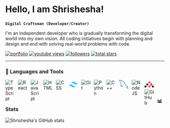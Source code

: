 # Hello, I am Shrishesha!

**`Digital Craftsman (Developer/Creator)`**

I'm an independent developer who is gradually transforming the digital world into my own vision. All coding initiatives begin with planning and design and end with solving real-world problems with code.


   <p align="left">
      <a href="https://www.youtube.com/@shrishesha4?sub_confirmation=1">
         <img alt="portfolio" title="My Works and all" src="https://custom-icon-badges.demolab.com/youtube/channel/subscribers/UCD-43OtkpyVEswAgfS1u_xQ?color=%23E05D44&label=Portfolio&logo=video&logoColor=white&style=for-the-badge&labelColor=CE4630"/></a> 
      <a href="https://shrishesha4.web.app/">
         <img alt="youtube views" title="YouTube views" src="https://img.shields.io/badge/portfolio?style=social&color=red&link=shrishesha4.web.app
"/></a> 
      <a href="https://github.com/Shrishesha4?tab=followers">
         <img alt="followers" title="Follow me on Github" src="https://custom-icon-badges.demolab.com/github/followers/Shrishesha4?color=236ad3&labelColor=1155ba&style=for-the-badge&logo=person-add&label=Follow&logoColor=white"/></a>
      <a href="https://github.com/Shrishesha4?tab=repositories&sort=stargazers">
         <img alt="total stars" title="Total stars on GitHub" src="https://custom-icon-badges.demolab.com/github/stars/Shrishesha4?color=55960c&style=for-the-badge&labelColor=488207&logo=star"/></a>
   </p>

---

### 🧰 Languages and Tools

<img align="left" alt="TypeScript" width="30px" style="padding-right:10px;" src="https://cdn.jsdelivr.net/gh/devicons/devicon/icons/typescript/typescript-plain.svg" />
<img align="left" alt="React" width="30px" style="padding-right:10px;" src="https://cdn.jsdelivr.net/gh/devicons/devicon/icons/react/react-original.svg" />
<img align="left" alt="JavaScript" width="30px" style="padding-right:10px;" src="https://cdn.jsdelivr.net/gh/devicons/devicon/icons/javascript/javascript-plain.svg" />
<img align="left" alt="HTML" width="30px" style="padding-right:10px;" src="https://cdn.jsdelivr.net/gh/devicons/devicon/icons/html5/html5-plain.svg" />
<img align="left" alt="CSS" width="30px" style="padding-right:10px;" src="https://cdn.jsdelivr.net/gh/devicons/devicon/icons/css3/css3-plain.svg" />
<img align="left" alt="TailwindCSS" width="30px" style="padding-right:10px;" src="https://raw.githubusercontent.com/devicons/devicon/v2.16.0/icons/tailwindcss/tailwindcss-original.svg" />
<img align="left" alt="Git" width="30px" style="padding-right:10px;" src="https://cdn.jsdelivr.net/gh/devicons/devicon/icons/git/git-original.svg" />
<img align="left" alt="Python" width="30px" style="padding-right:10px;" src="https://cdn.jsdelivr.net/gh/devicons/devicon/icons/python/python-plain.svg" />
<img align="left" alt="C++" width="30px" style="padding-right:10px;" src="https://cdn.jsdelivr.net/gh/devicons/devicon/icons/cplusplus/cplusplus-line.svg" />
<img align="left" alt="MySql" width="30px" style="padding-right:10px;" src="https://raw.githubusercontent.com/devicons/devicon/v2.16.0/icons/mysql/mysql-original.svg" />
<img align="left" alt="NodeJS" width="30px" style="padding-right:10px;" src="https://cdn.jsdelivr.net/gh/devicons/devicon/icons/nodejs/nodejs-original.svg" />
<img align="left" alt="ReactRouter" width="30px" style="padding-right:10px;" src="https://raw.githubusercontent.com/devicons/devicon/v2.16.0/icons/reactrouter/reactrouter-original.svg" />
<img align="left" alt="GitHub" width="30px" style="padding-right:10px;" src="https://cdn.jsdelivr.net/gh/devicons/devicon/icons/github/github-original.svg" />

<br />

#

### 📊 Stats

![Shrishesha's GitHub stats](https://github-readme-stats.vercel.app/api?username=shrishesha4&show_icons=true&theme=gruvbox)

<!-- ![GitHub Streak](https://streak-stats.demolab.com?user=Shrishesha4t&theme=gruvbox&border_radius=4.5) -->

#
<!--
<details>
 <summary><h3>Shrishesha's Coding Journey</h3></summary>
   I started my coding journey as a naive computer science student with a passion for learning everything I could about this programming world. And all the while, teaching myself App Development with a dream to build my own app, but that soon got overshadowed by my desire to excel in Web Development.
-->
[website]: https://shrishesha.web.app
[youtube]: https://youtube.com/shrishesha
